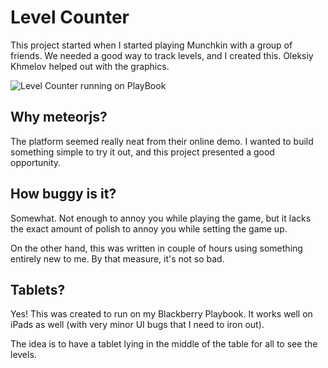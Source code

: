 Level Counter
=============

This project started when I started playing Munchkin with a group of friends. We needed a good way to track levels, and I created this. Oleksiy Khmelov helped out with the graphics.

![Level Counter running on PlayBook](http://dl.dropbox.com/u/113816/IMG_00000103.jpg "Level Counter running on PlayBook")

Why meteorjs?
-------------

The platform seemed really neat from their online demo. I wanted to build something simple to try it out, and this project presented a good opportunity.

How buggy is it?
----------------

Somewhat. Not enough to annoy you while playing the game, but it lacks the exact amount of polish to annoy you while setting the game up.

On the other hand, this was written in couple of hours using something entirely new to me. By that measure, it's not so bad.

Tablets?
--------

Yes! This was created to run on my Blackberry Playbook. It works well on iPads as well (with very minor UI bugs that I need to iron out).

The idea is to have a tablet lying in the middle of the table for all to see the levels.